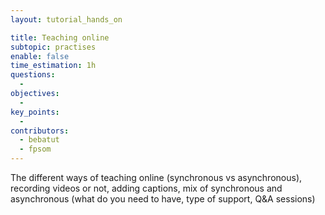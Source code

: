 ```yaml
---
layout: tutorial_hands_on

title: Teaching online
subtopic: practises
enable: false
time_estimation: 1h
questions:
  -
objectives:
  -
key_points:
  -
contributors:
  - bebatut
  - fpsom
---
```


The different ways of teaching online (synchronous vs asynchronous), recording videos or not, adding captions, mix of synchronous and asynchronous (what do you need to have, type of support, Q&A sessions)